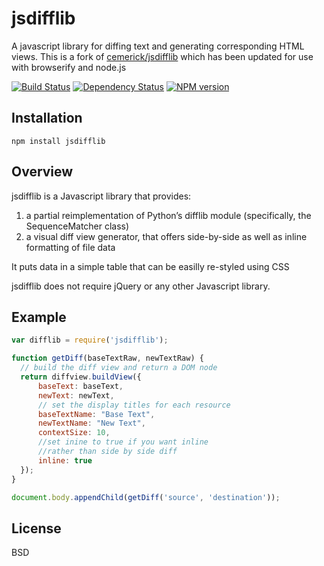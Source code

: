 # jsdifflib

A javascript library for diffing text and generating corresponding HTML views.  This is a fork of [cemerick/jsdifflib](https://github.com/cemerick/jsdifflib) which has been updated for use with browserify and node.js

[![Build Status](https://travis-ci.org/ForbesLindesay/jsdifflib.png?branch=master)](https://travis-ci.org/ForbesLindesay/jsdifflib)
[![Dependency Status](https://gemnasium.com/ForbesLindesay/jsdifflib.png)](https://gemnasium.com/ForbesLindesay/jsdifflib)
[![NPM version](https://badge.fury.io/js/jsdifflib.png)](http://badge.fury.io/js/jsdifflib)

## Installation

    npm install jsdifflib

## Overview

jsdifflib is a Javascript library that provides:

1. a partial reimplementation of Python’s difflib module (specifically, the SequenceMatcher class)
2. a visual diff view generator, that offers side-by-side as well as inline formatting of file data

It puts data in a simple table that can be easilly re-styled using CSS

jsdifflib does not require jQuery or any other Javascript library.

## Example

```js
var difflib = require('jsdifflib');

function getDiff(baseTextRaw, newTextRaw) {
  // build the diff view and return a DOM node
  return diffview.buildView({
      baseText: baseText,
      newText: newText,
      // set the display titles for each resource
      baseTextName: "Base Text",
      newTextName: "New Text",
      contextSize: 10,
      //set inine to true if you want inline
      //rather than side by side diff
      inline: true
  });
}

document.body.appendChild(getDiff('source', 'destination'));
```

## License

  BSD